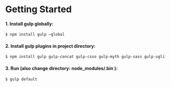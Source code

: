 # Getting Started

#### 1. Install gulp globally:

```sh
$ npm install gulp —global
```
#### 2. Install gulp plugins in project directory:
```sh
$ npm install gulp gulp-concat gulp-csso gulp-myth gulp-sass gulp-uglify
```
#### 3. Run (also change directory: node_modules/.bin ):
```sh
$ gulp default
```

